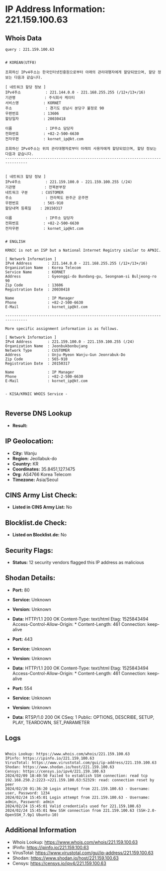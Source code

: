 # IP Address Information: 221.159.100.63

## Whois Data
```
query : 221.159.100.63


# KOREAN(UTF8)

조회하신 IPv4주소는 한국인터넷진흥원으로부터 아래의 관리대행자에게 할당되었으며, 할당 정보는 다음과 같습니다.

[ 네트워크 할당 정보 ]
IPv4주소           : 221.144.0.0 - 221.168.255.255 (/12+/13+/16)
기관명             : 주식회사 케이티
서비스명           : KORNET
주소               : 경기도 성남시 분당구 불정로 90
우편번호           : 13606
할당일자           : 20030418

이름               : IP주소 담당자
전화번호           : +82-2-500-6630
전자우편           : kornet_ip@kt.com

조회하신 IPv4주소는 위의 관리대행자로부터 아래의 사용자에게 할당되었으며, 할당 정보는 다음과 같습니다.
--------------------------------------------------------------------------------


[ 네트워크 할당 정보 ]
IPv4주소           : 221.159.100.0 - 221.159.100.255 (/24)
기관명             : 전북본부장
네트워크 구분      : CUSTOMER
주소               : 전라북도 완주군 운주면
우편번호           : 565-910
할당내역 등록일    : 20150317

이름               : IP주소 담당자
전화번호           : +82-2-500-6630
전자우편           : kornet_ip@kt.com


# ENGLISH

KRNIC is not an ISP but a National Internet Registry similar to APNIC.

[ Network Information ]
IPv4 Address       : 221.144.0.0 - 221.168.255.255 (/12+/13+/16)
Organization Name  : Korea Telecom
Service Name       : KORNET
Address            : Gyeonggi-do Bundang-gu, Seongnam-si Buljeong-ro 90
Zip Code           : 13606
Registration Date  : 20030418

Name               : IP Manager
Phone              : +82-2-500-6630
E-Mail             : kornet_ip@kt.com

--------------------------------------------------------------------------------

More specific assignment information is as follows.

[ Network Information ]
IPv4 Address       : 221.159.100.0 - 221.159.100.255 (/24)
Organization Name  : Jeonbukbonbujang
Network Type       : CUSTOMER
Address            : Unju-Myeon Wanju-Gun Jeonrabuk-Do
Zip Code           : 565-910
Registration Date  : 20150317

Name               : IP Manager
Phone              : +82-2-500-6630
E-Mail             : kornet_ip@kt.com


- KISA/KRNIC WHOIS Service -


```
## Reverse DNS Lookup
- **Result:** 

## IP Geolocation:
- **City:** Wanju
- **Region:** Jeollabuk-do
- **Country:** KR
- **Coordinates:** 35.8451,127.1475
- **Org:** AS4766 Korea Telecom
- **Timezone:** Asia/Seoul

## CINS Army List Check:
- **Listed in CINS Army List:** 
No

## Blocklist.de Check:
- **Listed on Blocklist.de:** 
No

## Security Flags:
- **Status:** 12 security vendors flagged this IP address as malicious

## Shodan Details:
- **Port:** 80
- **Service:** Unknown
- **Version:** Unknown
- **Data:** HTTP/1.1 200 OK
Content-Type: text/html
Etag: 1525843494
Access-Control-Allow-Origin: *
Content-Length: 461
Connection: keep-alive



- **Port:** 443
- **Service:** Unknown
- **Version:** Unknown
- **Data:** HTTP/1.1 200 OK
Content-Type: text/html
Etag: 1525843494
Access-Control-Allow-Origin: *
Content-Length: 461
Connection: keep-alive



- **Port:** 554
- **Service:** Unknown
- **Version:** Unknown
- **Data:** RTSP/1.0 200 OK
CSeq: 1
Public: OPTIONS, DESCRIBE, SETUP, PLAY, TEARDOWN, SET_PARAMETER



## Logs
```

Whois Lookup: https://www.whois.com/whois/221.159.100.63
IPinfo: https://ipinfo.io/221.159.100.63
VirusTotal: https://www.virustotal.com/gui/ip-address/221.159.100.63
Shodan: https://www.shodan.io/host/221.159.100.63
Censys: https://censys.io/ipv4/221.159.100.63
2024/02/09 18:40:50 Failed to establish SSH connection: read tcp 192.168.250.2:2223->221.159.100.63:52329: read: connection reset by peer
2024/02/20 01:36:20 Login attempt from 221.159.100.63 - Username: user, Password: 1234
2024/02/24 15:45:01 Login attempt from 221.159.100.63 - Username: admin, Password: admin
2024/02/24 15:45:01 Valid credentials used for 221.159.100.63
2024/02/24 15:45:01 New SSH connection from 221.159.100.63 (SSH-2.0-OpenSSH_7.9p1 Ubuntu-10)

```
## Additional Information
- Whois Lookup: https://www.whois.com/whois/221.159.100.63
- IPinfo: https://ipinfo.io/221.159.100.63
- VirusTotal: https://www.virustotal.com/gui/ip-address/221.159.100.63
- Shodan: https://www.shodan.io/host/221.159.100.63
- Censys: https://censys.io/ipv4/221.159.100.63

